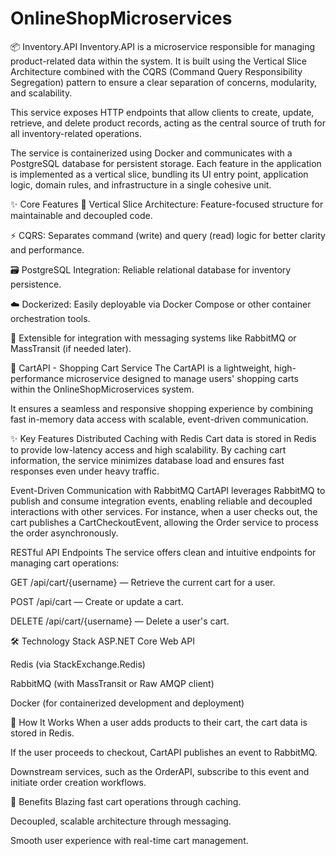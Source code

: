 # OnlineShopMicroservices


📦 Inventory.API
Inventory.API is a microservice responsible for managing product-related data within the system. It is built using the Vertical Slice Architecture combined with the CQRS (Command Query Responsibility Segregation) pattern to ensure a clear separation of concerns, modularity, and scalability.

This service exposes HTTP endpoints that allow clients to create, update, retrieve, and delete product records, acting as the central source of truth for all inventory-related operations.

The service is containerized using Docker and communicates with a PostgreSQL database for persistent storage. Each feature in the application is implemented as a vertical slice, bundling its UI entry point, application logic, domain rules, and infrastructure in a single cohesive unit.

✨ Core Features
📘 Vertical Slice Architecture: Feature-focused structure for maintainable and decoupled code.

⚡ CQRS: Separates command (write) and query (read) logic for better clarity and performance.

🗃 PostgreSQL Integration: Reliable relational database for inventory persistence.

☁️ Dockerized: Easily deployable via Docker Compose or other container orchestration tools.

🧪 Extensible for integration with messaging systems like RabbitMQ or MassTransit (if needed later).



🛒 CartAPI - Shopping Cart Service
The CartAPI is a lightweight, high-performance microservice designed to manage users' shopping carts within the OnlineShopMicroservices system.

It ensures a seamless and responsive shopping experience by combining fast in-memory data access with scalable, event-driven communication.

✨ Key Features
Distributed Caching with Redis
Cart data is stored in Redis to provide low-latency access and high scalability.
By caching cart information, the service minimizes database load and ensures fast responses even under heavy traffic.

Event-Driven Communication with RabbitMQ
CartAPI leverages RabbitMQ to publish and consume integration events, enabling reliable and decoupled interactions with other services.
For instance, when a user checks out, the cart publishes a CartCheckoutEvent, allowing the Order service to process the order asynchronously.

RESTful API Endpoints
The service offers clean and intuitive endpoints for managing cart operations:

GET /api/cart/{username} — Retrieve the current cart for a user.

POST /api/cart — Create or update a cart.

DELETE /api/cart/{username} — Delete a user's cart.

🛠️ Technology Stack
ASP.NET Core Web API

Redis (via StackExchange.Redis)

RabbitMQ (with MassTransit or Raw AMQP client)

Docker (for containerized development and deployment)

🚀 How It Works
When a user adds products to their cart, the cart data is stored in Redis.

If the user proceeds to checkout, CartAPI publishes an event to RabbitMQ.

Downstream services, such as the OrderAPI, subscribe to this event and initiate order creation workflows.

🌟 Benefits
Blazing fast cart operations through caching.

Decoupled, scalable architecture through messaging.

Smooth user experience with real-time cart management.
